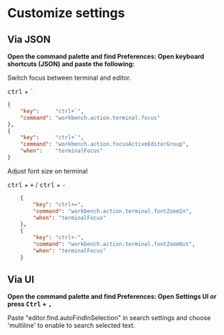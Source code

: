 # Customize settings

<!-- toc -->

## Via JSON

**Open the command palette and find Preferences: Open keyboard shortcuts (JSON) and paste the following:**

Switch focus between terminal and editor.

<kbd>ctrl</kbd> + <kbd>`</kbd>  

```json
{
    "key":     "ctrl+`",
    "command": "workbench.action.terminal.focus"
},
{
    "key":     "ctrl+`",
    "command": "workbench.action.focusActiveEditorGroup",
    "when":    "terminalFocus"
}
```

Adjust font size on terminal  

<kbd>ctrl</kbd> + <kbd>+</kbd> / <kbd>ctrl</kbd> + <kbd>-</kbd>  

```json
    {
        "key": "ctrl+=",
        "command": "workbench.action.terminal.fontZoomIn",
        "when": "terminalFocus"
    },
    {
        "key": "ctrl+-",
        "command": "workbench.action.terminal.fontZoomOut",
        "when": "terminalFocus"
    }
```

## Via UI

**Open the command palette and find Preferences: Open Settings UI or press <kbd>Ctrl</kbd> + <kbd>,</kbd>**  

Paste "editor.find.autoFindInSelection" in search settings and choose 'multiline' to enable to search selected text.  
